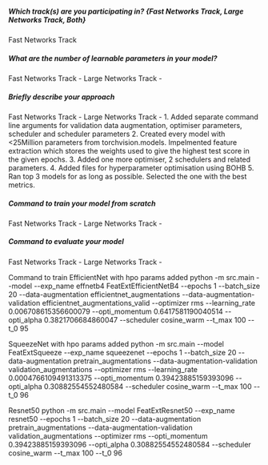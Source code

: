 ##### Which track(s) are you participating in? {Fast Networks Track, Large Networks Track, Both}
Fast Networks Track

##### What are the number of learnable parameters in your model?
Fast Networks Track -
Large Networks Track -

##### Briefly describe your approach
Fast Networks Track -
Large Networks Track - 
    1. Added separate command line arguments for validation data augmentation, 
        optimiser parameters, scheduler and scheduler parameters
    2. Created every model with <25Million parameters from torchvision.models. Impelmented feature extraction 
        which stores the weights used to give the highest test score in the given epochs.
    3. Added one more optimiser, 2 schedulers and related parameters.
    4. Added files for hyperparameter optimisation using BOHB
    5. Ran top 3 models for as long as possible. Selected the one with the best metrics. 


##### Command to train your model from scratch
Fast Networks Track -
Large Networks Track -


##### Command to evaluate your model
Fast Networks Track -
Large Networks Track -

Command to train
EfficientNet with hpo params added
python -m src.main --model --exp_name effnetb4 FeatExtEfficientNetB4 --epochs 1 --batch_size 20 --data-augmentation efficientnet_augmentations --data-augmentation-validation efficientnet_augmentations_valid --optimizer rms --learning_rate 0.006708615356600079 --opti_momentum 0.6417581190040514 --opti_alpha 0.3821706684860047 --scheduler cosine_warm --t_max 100 --t_0 95

SqueezeNet with hpo params added
python -m src.main --model FeatExtSqueeze --exp_name squeezenet --epochs 1 --batch_size 20 --data-augmentation pretrain_augmentations --data-augmentation-validation validation_augmentations --optimizer rms --learning_rate 0.0004766109491313375 --opti_momentum 0.39423885159393096 --opti_alpha 0.30882554552480584 --scheduler cosine_warm --t_max 100 --t_0 96

Resnet50
python -m src.main --model FeatExtResnet50 --exp_name resnet50 --epochs 1 --batch_size 20 --data-augmentation pretrain_augmentations --data-augmentation-validation validation_augmentations --optimizer rms --opti_momentum 0.39423885159393096 --opti_alpha 0.30882554552480584 --scheduler cosine_warm --t_max 100 --t_0 96